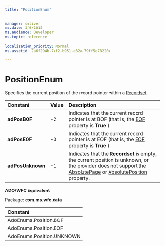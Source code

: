 ```yaml
---
title: "PositionEnum"
 
 
manager: soliver
ms.date: 3/9/2015
ms.audience: Developer
ms.topic: reference
  
localization_priority: Normal
ms.assetid: 2a6f294b-74f2-b951-e32a-79ff5e782204

---
```


# PositionEnum

Specifies the current position of the record pointer within a [Recordset](recordset-object-ado.md).
  
|**Constant**|**Value**|**Description**|
|:-----|:-----|:-----|
|**adPosBOF** <br/> |-2  <br/> |Indicates that the current record pointer is at BOF (that is, the [BOF](bof-eof-properties-ado.md) property is **True** ).  <br/> |
|**adPosEOF** <br/> |-3  <br/> |Indicates that the current record pointer is at EOF (that is, the [EOF](bof-eof-properties-ado.md) property is **True** ).  <br/> |
|**adPosUnknown** <br/> |-1  <br/> |Indicates that the **Recordset** is empty, the current position is unknown, or the provider does not support the [AbsolutePage](absolutepage-property-ado.md) or [AbsolutePosition](absoluteposition-property-ado.md) property.  <br/> |
   
 **ADO/WFC Equivalent**
  
Package: **com.ms.wfc.data**
  
|**Constant**|
|:-----|
|AdoEnums.Position.BOF  <br/> |
|AdoEnums.Position.EOF  <br/> |
|AdoEnums.Position.UNKNOWN  <br/> |
   

